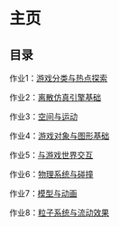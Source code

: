 # 主页

## 目录

作业1：[游戏分类与热点探索](./001/hw01.md)

作业2：[离散仿真引擎基础](./002/hw02.md)

作业3：[空间与运动](./003/hw03.md)

作业4：[游戏对象与图形基础](./004/hw04.md)

作业5：[与游戏世界交互](./005/hw05.md)

作业6：[物理系统与碰撞](./006/hw06.md)

作业7：[模型与动画](007/hw07.md)

作业8：[粒子系统与流动效果](008/hw08.md)